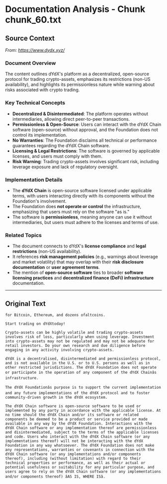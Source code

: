 # Documentation Analysis - Chunk chunk_60.txt

## Source Context
*From: https://www.dydx.xyz/*

### Document Overview  
The content outlines dYdX's platform as a decentralized, open-source protocol for trading crypto-assets, emphasizes its restrictions (non-US availability), and highlights its permissionless nature while warning about risks associated with crypto trading.  

### Key Technical Concepts  
- **Decentralized & Disintermediated**: The platform operates without intermediaries, allowing direct peer-to-peer transactions.  
- **Permissionless & Open-Source**: Users can interact with the dYdX Chain software (open-source) without approval, and the Foundation does not control its implementation.  
- **No Warranties**: The Foundation disclaims all technical or performance guarantees regarding the dYdX Chain software.  
- **Licensing & Legal Restrictions**: The software is governed by applicable licenses, and users must comply with them.  
- **Risk Warning**: Trading crypto-assets involves significant risk, including leverage exposure and lack of regulatory oversight.  

### Implementation Details  
- The **dYdX Chain** is open-source software licensed under applicable terms, with users interacting directly with its components without the Foundation's involvement.  
- The Foundation does **not operate or control** the infrastructure, emphasizing that users must rely on the software "as is."  
- The software is **permissionless**, meaning anyone can use it without intermediaries, but users must adhere to the licenses and terms of use.  

### Related Topics  
- The document connects to dYdX's **license compliance** and **legal restrictions** (non-US availability).  
- It references **risk management policies** (e.g., warnings about leverage and market volatility) that may overlap with their **risk disclosure documentation** or **user agreement terms**.  
- The mention of **open-source software** ties to broader **software licensing practices** and **decentralized finance (DeFi) infrastructure** documentation.

---

## Original Text
```
for Bitcoin, Ethereum, and dozens ofaltcoins.

Start trading on dYdXtoday!

Crypto-assets can be highly volatile and trading crypto-assets involves risk of loss, particularly when using leverage. Investment into crypto-assets may not be regulated and may not be adequate for retail investors. Do your own research and due diligence before engaging in any activity involving crypto-assets.

dYdX is a decentralised, disintermediated and permissionless protocol, and is not available in the U.S. or to U.S. persons as well as in other restricted jurisdictions. The dYdX Foundation does not operate or participate in the operation of any component of the dYdX Chainâs infrastructure.

The dYdX Foundationâs purpose is to support the current implementation and any future implementations of the dYdX protocol and to foster community-driven growth in the dYdX ecosystem.

The dYdX Chain software is open-source software to be used or implemented by any party in accordance with the applicable license. At no time should the dYdX Chain and/or its software or related components be deemed to be a product or service provided or made available in any way by the dYdX Foundation. Interactions with the dYdX Chain software or any implementation thereof are permissionless and disintermediated, subject to the terms of the applicable licenses and code. Users who interact with the dYdX Chain software (or any implementations thereof) will not be interacting with the dYdX Foundation in any way whatsoever. The dYdX Foundation does not make any representations, warranties or covenants in connection with the dYdX Chain software (or any implementations and/or components thereof), including (without limitation) with regard to their technical properties or performance, as well as their actual or potential usefulness or suitability for any particular purpose, and users agree to rely on the dYdX Chain software (or any implementations and/or components thereof) âAS IS, WHERE ISâ.

```